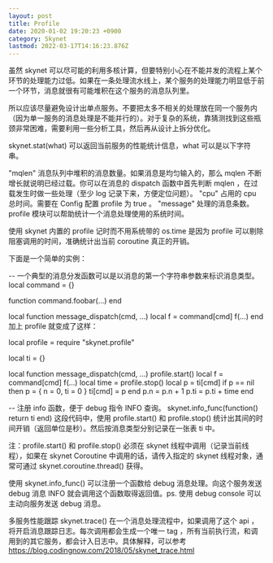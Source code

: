 ```yaml
---
layout: post
title: Profile
date: 2020-01-02 19:20:23 +0900
category: Skynet
lastmod: 2022-03-17T14:16:23.876Z
---
```

虽然 skynet 可以尽可能的利用多核计算，但要特别小心在不能并发的流程上某个环节的处理能力过低。如果在一条处理流水线上，某个服务的处理能力明显低于前一个环节，消息就很有可能堆积在这个服务的消息队列里。

所以应该尽量避免设计出单点服务。不要把太多不相关的处理放在同一个服务内（因为单一服务的消息处理是不能并行的）。对于复杂的系统，靠猜测找到这些瓶颈非常困难，需要利用一些分析工具，然后再从设计上拆分优化。

skynet.stat(what) 可以返回当前服务的性能统计信息，what 可以是以下字符串。

"mqlen" 消息队列中堆积的消息数量。如果消息是均匀输入的，那么 mqlen 不断增长就说明已经过载。你可以在消息的 dispatch 函数中首先判断 mqlen ，在过载发生时做一些处理（至少 log 记录下来，方便定位问题）。
"cpu" 占用的 cpu 总时间。需要在 Config 配置 profile 为 true 。
"message" 处理的消息条数。
profile 模块可以帮助统计一个消息处理使用的系统时间。

使用 skynet 内置的 profile 记时而不用系统带的 os.time 是因为 profile 可以剔除阻塞调用的时间，准确统计出当前 coroutine 真正的开销。

下面是一个简单的实例：

-- 一个典型的消息分发函数可以是以消息的第一个字符串参数来标识消息类型。
local command = {}

function command.foobar(...)
end

local function message_dispatch(cmd, ...)
  local f = command[cmd]
  f(...)
end
加上 profile 就变成了这样：

local profile = require "skynet.profile"

local ti = {}

local function message_dispatch(cmd, ...)
  profile.start()
  local f = command[cmd]
  f(...)
  local time = profile.stop()
  local p = ti[cmd]
  if p == nil then
    p = { n = 0, ti = 0 }
    ti[cmd] = p
  end
  p.n = p.n + 1
  p.ti = p.ti + time
end

-- 注册 info 函数，便于 debug 指令 INFO 查询。
skynet.info_func(function()
  return ti
end)
这段代码中，使用 profile.start() 和 profile.stop() 统计出其间的时间开销（返回单位是秒）。然后按消息类型分别记录在一张表 ti 中。

注：profile.start() 和 profile.stop() 必须在 skynet 线程中调用（记录当前线程），如果在 skynet Coroutine 中调用的话，请传入指定的 skynet 线程对象，通常可通过 skynet.coroutine.thread() 获得。

使用 skynet.info_func() 可以注册一个函数给 debug 消息处理。向这个服务发送 debug 消息 INFO 就会调用这个函数取得返回值。ps. 使用 debug console 可以主动向服务发送 debug 消息。

多服务性能跟踪
skynet.trace() 在一个消息处理流程中，如果调用了这个 api ，将开启消息跟踪日志。每次调用都会生成一个唯一 tag ，所有当前执行流，和调用到的其它服务，都会计入日志中。具体解释，可以参考 https://blog.codingnow.com/2018/05/skynet_trace.html
